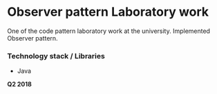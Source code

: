 # Observer pattern Laboratory work

One of the code pattern laboratory work at the university. Implemented Observer pattern. 

### Technology stack / Libraries
  - Java

**Q2 2018**
